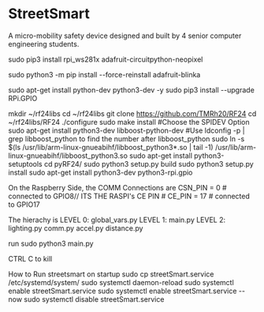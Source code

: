 # StreetSmart

A micro-mobility safety device designed and built by 4 senior computer engineering students.

sudo pip3 install rpi_ws281x adafruit-circuitpython-neopixel

sudo python3 -m pip install --force-reinstall adafruit-blinka

sudo apt-get install python-dev python3-dev -y
sudo pip3 install --upgrade RPi.GPIO



mkdir ~/rf24libs
cd ~/rf24libs
git clone https://github.com/TMRh20/RF24
cd ~/rf24libs/RF24
./configure
sudo make install
#Choose the SPIDEV Option
sudo apt-get install python3-dev libboost-python-dev
#Use ldconfig -p | grep libboost_python to find the number after libboost_python
sudo ln -s $(ls /usr/lib/arm-linux-gnueabihf/libboost_python3*.so | tail -1) /usr/lib/arm-linux-gnueabihf/libboost_python3.so
sudo apt-get install python3-setuptools
cd pyRF24/
sudo python3 setup.py build
sudo python3 setup.py install
sudo apt-get install python3-dev python3-rpi.gpio

On the Raspberry Side, the COMM Connections are
CSN_PIN = 0  # connected to GPIO8// ITS THE RASPI's CE PIN #
CE_PIN = 17  # connected to GPIO17

The hierachy is 
LEVEL 0: global_vars.py
LEVEL 1: main.py
LEVEL 2: lighting.py    comm.py     accel.py    distance.py           

run sudo python3 main.py

CTRL C to kill

How to Run streetsmart on startup
sudo cp streetSmart.service /etc/systemd/system/
sudo systemctl daemon-reload
sudo systemctl enable streetSmart.service
sudo systemctl enable streetSmart.service --now
sudo systemctl disable streetSmart.service
